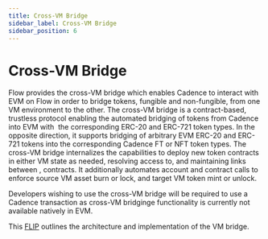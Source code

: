 ```yaml
---
title: Cross-VM Bridge
sidebar_label: Cross-VM Bridge
sidebar_position: 6
---
```


# Cross-VM Bridge

Flow provides the cross-VM bridge which enables Cadence to interact with EVM on Flow in order to bridge tokens, fungible and non-fungible, from one VM environment to the other. The cross-VM bridge is a contract-based, trustless protocol enabling the automated bridging of tokens from Cadence into EVM with  the corresponding ERC-20 and ERC-721 token types. In the opposite direction, it supports bridging of arbitrary EVM ERC-20 and ERC-721 tokens into the corresponding Cadence FT or NFT token types. The cross-VM bridge internalizes the capabilities to deploy new token contracts in either VM state as needed, resolving access to, and maintaining links between , contracts. It additionally automates account and contract calls to enforce source VM asset burn or lock, and target VM token mint or unlock.

Developers wishing to use the cross-VM bridge will be required to use a Cadence transaction as cross-VM bridginge functionality is currently not available natively in EVM.

This [FLIP](https://github.com/onflow/flips/pull/233) outlines the architecture and implementation of the VM bridge.